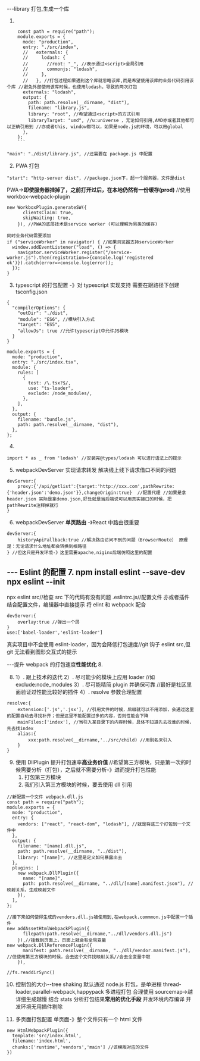 ---library 打包,生成一个库

1.

````
    const path = require("path");
    module.exports = {
      mode: "production",
      entry: "./src/index",
      //   externals: {
      //     lodash: {
      //       //root: "_", //表示通过<script>全局引用
      //       commonjs: "lodash",
      //     },
      //   }, //打包过程如果遇到这个库就忽略该库,而是希望使用该库的业务代码引用该个库 //避免外部使用该库时候，也使用lodash，导致的两次打包
      externals: "lodash",
      output: {
        path: path.resolve(__dirname, "dist"),
        filename: "library.js",
        library: "root", //希望通过<script>的方式引用
        libraryTarget: "umd", //u:universe ，无论如何引用,AMD亦或者其他都可以正确引用到 //亦或者this, window都可以，如果是node.js的环境，可以用global
      },
    };
    ```

"main": "./dist/library.js", //还需要在 package.js 中配置

````

2.  PWA 打包

```
"start": "http-server dist", //package.json下，起一个服务器，文件是dist
```

PWA->**即使服务器挂掉了，之前打开过后，在本地仍然有一份缓存(prod)** //使用 workbox-webpack-plugin

```
new WorkboxPlugin.generateSW({
      clientsClaim: true,
      skipWaiting: true,
    }), //PWA的底层技术是service worker (可以理解为另类的缓存)

同时业务代码需要添加
if ("serviceWorker" in navigator) { //如果浏览器支持serviceWorker
  window.addEventListener("load", () => {
    navigator.serviceWorker.register("/service-worker.js").then(registration=>{console.log('registered ok')}).catch(error=>console.log(error));
  });
}
```

3.  typescript 的打包配置 -》对 typescript 实现支持
    需要在跟路径下创建 tsconfig.json

```
{
  "compilerOptions": {
    "outDir": "./dist",
    "module": "ES6", //模块引入方式
    "target": "ES5",
    "allowJs": true //允许typescript中允许JS模块
  }
}
```

```
module.exports = {
  mode: "production",
  entry: "./src/index.tsx",
  module: {
    rules: [
      {
        test: /\.tsx?$/,
        use: "ts-loader",
        exclude: /node_modules/,
      },
    ],
  },
  output: {
    filename: "bundle.js",
    path: path.resolve(__dirname, "dist"),
  },
};
```

4.

```
import * as _ from 'lodash' //安装完@types/lodash 可以进行语法上的提示
```

5.  webpackDevServer 实现请求转发
    解决线上线下请求借口不同的问题

```
devServer:{
    proxy:{'/api/getlist':{target:'http://xxx.com',pathRewrite:{'header.json':'demo.json'}},changeOrigin:true}  //配置代理 //如果是拿header.json 实际是拿demo.json,好处就是当后端说可以用真实接口的时候，把pathRewrite注释掉就行
}
```

6.  webpackDevServer **单页路由** -》React 中路由很重要

```
devServer:{
    historyApiFallback:true //解决路由访问不到的问题（BrowserRoute） 原理是：无论请求什么地址都会转换到根路径
} //但这只是开发环境-》这里需要apache,niginx后端仿照这里的配置
```

--- **Eslint 的配置** 
7. npm install eslint --save-dev
npx eslint --init
---

npx eslint src//检查 src 下的代码有没有问题
.eslintrc.js//配置文件
亦或者插件结合配置文件，编辑器中直接提示
将 elint 和 webpack 配合

```
devServer:{
    overlay:true //弹出一个层
}
use:['babel-loader','eslint-loader']
```

真实项目中不会使用 eslint-loader，因为会降低打包速度//git 钩子 eslint src,但 git 无法看到图形交互式的提示

---提升 webpack 的打包速度**性能优化** 8.

8.  1）. 跟上技术的迭代
    2）. 尽可能少的模块上应用 loader //如 exclude:node_modules
    3）. 尽可能精简 plugin 并确保可靠 //最好是社区里面验证过性能比较好的插件
    4）. resolve 参数合理配置

```
resolve:{
    extension:['.js','.jsx'], //引用文件的时候，后缀就可以不用添加，会通过这里的配置自动去寻找补齐；但是这里不能配置过多的内容，否则性能会下降
    mainFiles:['index'], //当引入某目录下的内容时候，具体不知道先去找谁的时候，先去找index
    alias:{
        xxx:path.resolve(__dirname,'../src/child) //用别名来引入
    }
}
```

9.  使用 DllPlugin 提升打包速率**高业务价值**
    //希望第三方模块，只是第一次的时候需要分析（打包），之后就不需要分析-》进而提升打包性能
    1. 打包第三方模块
    2. 我们引入第三方模块的时候，要去使用 dll 引用

```
//新配置一个文件 webpack.dll.js
const path = require("path");
module.exports = {
  mode: "production",
  entry: {
    vendors: ["react", "react-dom", "lodash"], //就是将这三个打包到一个文件中
  },
  output: {
    filename: "[name].dll.js",
    path: path.resolve(__dirname, "../dist"),
    library: "[name]", //这里是定义如何暴露出去
  },
  plugins: [
    new webpack.DllPlugin({
      name: "[name]",
      path: path.resolve(__dirname, "../dll/[name].manifest.json"), //映射关系，生成映射文件
    }),
  ],
};

//接下来如何使得生成的vendors.dll.js被使用到,在webpack.commmon.js中配置一个插件
new addAssetHtmlWebpackPlugin({
      filepath:path.resolve(__dirname,"../dll/vendors.dll.js")
    }),//挂载到页面上，页面上就会有全局变量
new webpack.DllReferencePlugin({
      manifest: path.resolve(__dirname, "../dll/vendor.manifest.js"), //但使用第三方模块的时候，会去这个文件找映射关系//会去全变量中取
    }),

//fs.readdirSync()

```

10. 控制包的大小--tree shaking
    默认通过 node.js 打包，是单进程
    thread-loader,parallel-webpack,happypack 多进程打包
    合理使用 sourcemap->越详细生成越慢
    结合 stats 分析打包结果**常用的优化手段**
    开发环境内存编译
    开发环境无用插件剔除

11. 多页面打包配置
    单页面-》整个文件只有一个 html 文件

```
new HtmlWebpackPlugin({
  template:'src/index.html',
  filename:'index.html',
  chunks:['runtime','vendors','main'] //该模版对应的文件
})
```

